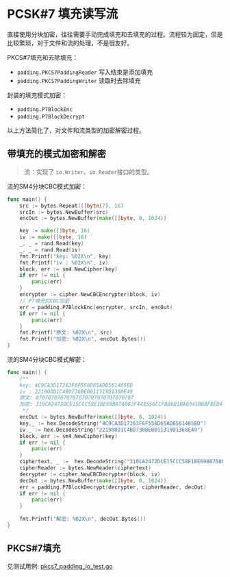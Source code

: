 # PCSK#7 填充读写流

直接使用分块加密，往往需要手动完成填充和去填充的过程。流程较为固定，但是比较繁琐，对于文件和流的处理，不是很友好。

PKCS#7填充和去除填充：

- `padding.PKCS7PaddingReader` 写入结束是添加填充
- `padding.PKCS7PaddingWriter` 读取时去除填充

封装的填充模式加密：

- `padding.P7BlockEnc`
- `padding.P7BlockDecrypt`

以上方法简化了，对文件和流类型的加密解密过程。

## 带填充的模式加密和解密

> 流：实现了 `io.Writer`、`io.Reader`接口的类型。

流的SM4分块CBC模式加密：

```go
func main() {
    src := bytes.Repeat([]byte{7}, 16)
    srcIn := bytes.NewBuffer(src)
    encOut := bytes.NewBuffer(make([]byte, 0, 1024))

    key := make([]byte, 16)
    iv := make([]byte, 16)
    _, _ = rand.Read(key)
    _, _ = rand.Read(iv)
    fmt.Printf("key: %02X\n", key)
    fmt.Printf("iv : %02X\n", iv)
    block, err := sm4.NewCipher(key)
    if err != nil {
        panic(err)
    }
    encrypter := cipher.NewCBCEncrypter(block, iv)
    // P7填充的CBC加密
    err = padding.P7BlockEnc(encrypter, srcIn, encOut)
    if err != nil {
        panic(err)
    }
    fmt.Printf("原文: %02X\n", src)
    fmt.Printf("加密: %02X\n", encOut.Bytes())
}
```

流的SM4分块CBC模式解密：

```go
func main() {
    /**
	key: 4C9CA3D17263F6F558D65ADB561465BD
	iv : 221908D1C4BD730BEB011319D1368E49
	原文: 07070707070707070707070707070707
	加密: 310CA2472DCE15CCC58E1BE69B876002F443556CCFB86B1BA0341B6BFBED4C1A
     */
	encOut := bytes.NewBuffer(make([]byte, 0, 1024))
	key,_ := hex.DecodeString("4C9CA3D17263F6F558D65ADB561465BD")
    iv,_ := hex.DecodeString("221908D1C4BD730BEB011319D1368E49")
    block, err := sm4.NewCipher(key)
    if err != nil {
        panic(err)
    }
    ciphertext, _ :=  hex.DecodeString("310CA2472DCE15CCC58E1BE69B876002F443556CCFB86B1BA0341B6BFBED4C1A")
    cipherReader := bytes.NewReader(ciphertext)
    decrypter := cipher.NewCBCDecrypter(block, iv)
    decOut := bytes.NewBuffer(make([]byte, 0, 1024))
    err = padding.P7BlockDecrypt(decrypter, cipherReader, decOut)
    if err != nil {
        panic(err)
    }
    
    fmt.Printf("解密: %02X\n", decOut.Bytes())
}
```

## PKCS#7填充

见测试用例: [pkcs7_padding_io_test.go](./pkcs7_padding_io_test.go)
